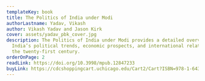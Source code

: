 ```yaml
---
templateKey: book
title: The Politics of India under Modi
authorLastname: Yadav, Vikash
author: Vikash Yadav and Jason Kirk
cover: assets/yadav_pbk_cover.jpg
description: The Politics of India under Modi provides a detailed overview of
  India’s political trends, economic prospects, and international relations in
  the twenty-first century.
orderOnPage: 2
readLink: https://doi.org/10.3998/mpub.12847233
buyLink: https://cdcshoppingcart.uchicago.edu/Cart2/Cart?ISBN=978-1-64315-053-6&PRESS=lever
---
```

